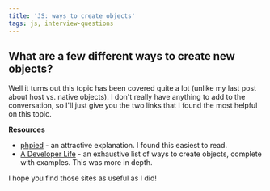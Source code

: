 ```yaml
---
title: 'JS: ways to create objects'
tags: js, interview-questions
---
```


## What are a few different ways to create new objects?

Well it turns out this topic has been covered quite a lot (unlike my last post about host vs. native objects). I don't really have anything to add to the conversation, so I'll just give you the two links that I found the most helpful on this topic.

__Resources__

* [phpied](http://www.phpied.com/3-ways-to-define-a-javascript-class/) - an attractive explanation. I found this easiest to read.
* [A Developer Life](http://a-developer-life.blogspot.com.au/2011/11/7-ways-to-create-objects-in-javascript.html) - an exhaustive list of ways to create objects, complete with examples. This was more in depth.

I hope you find those sites as useful as I did!